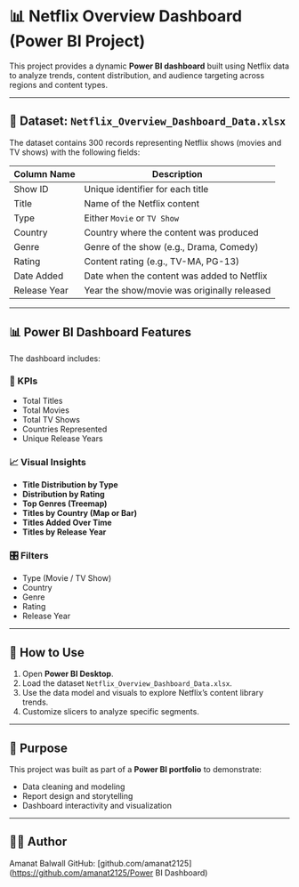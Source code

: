# 📊 Netflix Overview Dashboard (Power BI Project)

This project provides a dynamic **Power BI dashboard** built using Netflix data to analyze trends, content distribution, and audience targeting across regions and content types.

---
## 📁 Dataset: `Netflix_Overview_Dashboard_Data.xlsx`


The dataset contains 300 records representing Netflix shows (movies and TV shows) with the following fields:

| Column Name    | Description |
|----------------|-------------|
| Show ID        | Unique identifier for each title |
| Title          | Name of the Netflix content |
| Type           | Either `Movie` or `TV Show` |
| Country        | Country where the content was produced |
| Genre          | Genre of the show (e.g., Drama, Comedy) |
| Rating         | Content rating (e.g., TV-MA, PG-13) |
| Date Added     | Date when the content was added to Netflix |
| Release Year   | Year the show/movie was originally released |

---

## 📊 Power BI Dashboard Features

The dashboard includes:

### 🔹 KPIs
- Total Titles
- Total Movies
- Total TV Shows
- Countries Represented
- Unique Release Years

### 📈 Visual Insights
- **Title Distribution by Type**
- **Distribution by Rating**
- **Top Genres (Treemap)**
- **Titles by Country (Map or Bar)**
- **Titles Added Over Time**
- **Titles by Release Year**

### 🎛 Filters
- Type (Movie / TV Show)
- Country
- Genre
- Rating
- Release Year

---

## 🚀 How to Use

1. Open **Power BI Desktop**.
2. Load the dataset `Netflix_Overview_Dashboard_Data.xlsx`.
3. Use the data model and visuals to explore Netflix’s content library trends.
4. Customize slicers to analyze specific segments.

---

## 📌 Purpose

This project was built as part of a **Power BI portfolio** to demonstrate:
- Data cleaning and modeling
- Report design and storytelling
- Dashboard interactivity and visualization

---

## 🙋‍♂️ Author
Amanat Balwall
GitHub: [github.com/amanat2125](https://github.com/amanat2125/Power BI Dashboard)
